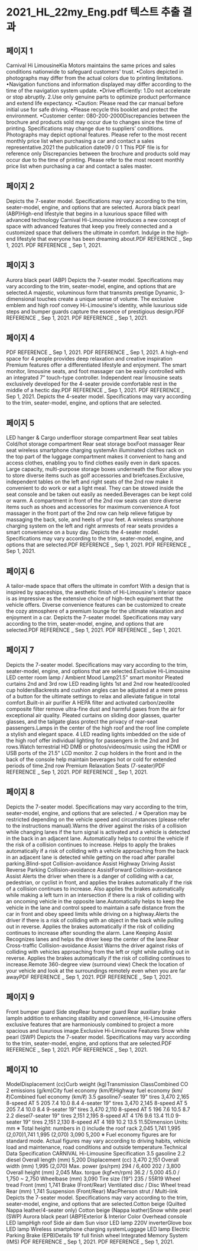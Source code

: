 # 2021_HL_22my_Eng.pdf 텍스트 추출 결과

## 페이지 1

Carnival
 Hi LimousineKia Motors maintains the same prices and 
sales conditions nationwide to safeguard customers' trust.
•Colors depicted in photographs may differ from the actual colors due to printing limitations.
•Navigation functions and information displayed may differ according to the time of the navigation system update.
•Drive efficiently: 1.Do not accelerate or stop abruptly.  2.Use only genuine parts to optimize product performance and extend life expectancy.
•Caution: Please read the car manual before initial use for safe driving.
•Please recycle this booklet and protect the environment.
•Customer center: 080-200-2000Discrepancies between the brochure and products sold may occur due to changes since the time of printing. 
Specifications may change due to suppliers’ conditions. Photographs may depict optional features. Please refer to 
the most recent monthly price list when purchasing a car and contact a sales representative.2021
the publication date09 /  0 1
This PDF file is for reference only
Discrepancies between the brochure and products
sold may occur due to the time of printing. 
Please refer to the most recent monthly price list 
when purchasing a car and contact a sales master.

## 페이지 2

Depicts the 7-seater model. Specifications may vary according to the trim, seater-model, engine, and options that are selected.   Aurora black pearl (ABP)High-end lifestyle
that begins in a luxurious space
filled with advanced technology
Carnival Hi-Limousine introduces a new concept of space
with advanced features that keep you freely connected
and a customized space that delivers the ultimate in comfort.
Indulge in the high-end lifestyle that everyone has been dreaming about.PDF  REFERENCE  _ Sep 1, 2021. PDF  REFERENCE  _ Sep 1, 2021.

## 페이지 3

Aurora black pearl (ABP)  Depicts the 7-seater model. Specifications may vary according to the trim, seater-model, engine, and options that are selected.A majestic, voluminous form
that transmits prestige
Dynamic, 3-dimensional touches create a unique sense of volume.
The exclusive emblem and high roof convey Hi-Limousine's identity,
while luxurious side steps and bumper guards capture 
the essence of prestigious design.PDF  REFERENCE  _ Sep 1, 2021. PDF  REFERENCE  _ Sep 1, 2021.

## 페이지 4

PDF  REFERENCE  _ Sep 1, 2021. PDF  REFERENCE  _ Sep 1, 2021.
A high-end space for 4 people provides
deep relaxation and creative inspiration
Premium features offer a differentiated lifestyle and enjoyment. 
The smart monitor, limousine seats, and foot massager can be easily controlled with an integrated 
7” touch-type controller. Independent rear limousine seats exclusively developed for 
the 4-seater provide comfortable rest in the middle of a hectic day.PDF  REFERENCE  _ Sep 1, 2021. PDF  REFERENCE  _ Sep 1, 2021.
Depicts the 4-seater model. Specifications may vary according to the trim, seater-model, engine, and options that are selected.

## 페이지 5

LED hanger & Cargo underfloor storage compartment Rear seat tables Cold/hot storage compartment
Rear seat storage boxFoot massager
Rear seat wireless smartphone
charging systemAn illuminated clothes rack on the top part of the luggage compartment makes it convenient to hang and 
access clothes, enabling you to find clothes easily even in dark spaces. Large capacity, multi-purpose storage 
boxes underneath the floor allow you to store diverse items such as golf accessories and briefcases.Exclusive, independent tables on the left and right seats of the 2nd row make it convenient to do work or 
eat a light meal. They can be stowed inside the seat console and be taken out easily as needed.Beverages can be kept cold or warm.
A compartment in front of the 2nd row seats can store diverse
items such as shoes and accessories for maximum convenience.A foot massager in the front part of the 2nd row can help relieve 
fatigue by massaging the back, sole, and heels of your feet.
A wireless smartphone charging system on the left and right 
armrests of rear seats provides a smart convenience on a busy day.
Depicts the 4-seater model. Specifications may vary according to the trim, seater-model, engine, and options that are selected.PDF  REFERENCE  _ Sep 1, 2021. PDF  REFERENCE  _ Sep 1, 2021.

## 페이지 6

A tailor-made space that
offers the ultimate in comfort
With a design that is inspired by spaceships, the aesthetic finish of Hi-Limousine's interior space is as impressive
as the extensive choice of high-tech equipment that the vehicle offers. Diverse convenience features can be
customized to create the cozy atmosphere of a premium lounge for the ultimate relaxation and enjoyment in a car.
Depicts the 7-seater model. Specifications may vary according to the trim, seater-model, engine, and options that are selected.PDF  REFERENCE  _ Sep 1, 2021. PDF  REFERENCE  _ Sep 1, 2021.

## 페이지 7

Depicts the 7-seater model. Specifications may vary according to the trim, seater-model, engine, and options that are selected.Exclusive Hi-Limousine LED center room lamp / 
Ambient Mood Lamp21.5" smart monitor
Pleated curtains 2nd and 3rd row LED reading lights 1st and 2nd row heated/cooled cup holdersBackrests and cushion angles can be adjusted at a mere press of a button
for the ultimate settings to relax and alleviate fatigue in total comfort.Built-in air purifier
A HEPA filter and activated carbon/zeolite composite filter remove
ultra-fine dust and harmful gases from the air for exceptional air quality.
Pleated curtains on sliding door glasses, quarter glasses, and 
the tailgate glass protect the privacy of rear-seat passengers.Lamps in the center of the high roof and the roof line complete 
a stylish and elegant space.
4 LED reading lights imbedded on the side of the high roof offer 
individual lighting for passengers in the 2nd and 3rd rows.Watch terrestrial HD DMB or photos/videos/music using 
the HDMI or USB ports of the 21.5" LCD monitor.
2 cup holders in the front and in the back of the console help 
maintain beverages hot or cold for extended periods of time.2nd row Premium Relaxation Seats (7-seater)PDF  REFERENCE  _ Sep 1, 2021. PDF  REFERENCE  _ Sep 1, 2021.

## 페이지 8

Depicts the 7-seater model. Specifications may vary according to the trim, seater-model, engine, and options that are selected.  / ※ Operation may be restricted depending on the vehicle speed and circumstances (please refer to the instructions manual).Warns the driver against the risks of a collision while changing lanes if the 
turn signal is activated and a vehicle is detected in the back in an adjacent 
lane. Automatically helps to control the vehicle if the risk of a collision 
continues to increase. Helps to apply the brakes automatically if a risk of 
colliding with a vehicle approaching from the back in an adjacent lane is 
detected while getting on the road after parallel parking.Blind-spot Collision-avoidance Assist  Highway Driving Assist  Reverse Parking Collision-avoidance AssistForward Collision-avoidance Assist
Alerts the driver when there is a danger of colliding with a car, pedestrian, or cyclist in front, and 
applies the brakes automatically if the risk of a collision continues to increase. Also applies the brakes 
automatically while making a left turn in an intersection if there is a risk of colliding with an oncoming 
vehicle in the opposite lane.Automatically helps to keep the vehicle in the lane and control speed to maintain a safe distance 
from the car in front and obey speed limits while driving on a highway.Alerts the driver if there is a risk of colliding with an object in the back while pulling out in reverse. 
Applies the brakes automatically if the risk of colliding continues to increase after sounding the alarm.
Lane Keeping Assist  
Recognizes lanes and helps the driver keep the center of the lane.Rear Cross-traffic Collision-avoidance Assist 
Warns the driver against risks of colliding with vehicles approaching from the left or right while pulling 
out in reverse. Applies the brakes automatically if the risk of colliding continues to increase.Remote 360-degree view (surround view)
Check the location of your vehicle and look at the surroundings remotely even when you are far awayPDF  REFERENCE  _ Sep 1, 2021. PDF  REFERENCE  _ Sep 1, 2021.


## 페이지 9

Front bumper guard
Side stepRear bumper guard
Rear auxiliary brake lampIn addition to enhancing stability and convenience, Hi-Limousine offers exclusive features 
that are harmoniously combined to project a more spacious and luxurious image.Exclusive Hi-Limousine Features
Snow white pearl (SWP)  Depicts the 7-seater model. Specifications may vary according to the trim, seater-model, engine, and options that are selected.PDF  REFERENCE  _ Sep 1, 2021. PDF  REFERENCE  _ Sep 1, 2021.

## 페이지 10

ModelDisplacement
(cc)Curb weight 
(kg)Transmission ClassCombined
CO 2 emissions
(g/km)City 
fuel economy
(km/ℓ)Highway 
fuel economy
(km/ℓ)Combined 
fuel economy
(km/ℓ)
3.5 gasoline7-seater 19" tires 3,470 2,165 8-speed AT 5 205 7.4 10.0 8.4
4-seater 19" tires 3,470 2,145 8-speed AT 5 205 7.4 10.0 8.4
9-seater 19" tires 3,470 2,110 8-speed AT 5 196 7.6 10.5 8.7
2.2 diesel7-seater 19" tires 2,151 2,195 8-speed AT 4 176 9.6 13.4 11.0
9-seater 19" tires 2,151 2,130 8-speed AT 4 169 10.2 13.5 11.5Dimension
Units: mm
※ Total height: numbers in () include the roof rack 2,045
1,741
1,995 (2,070)1,741
1,995 (2,070)
3,090
5,200
※ Fuel economy figures are for standard mode. Actual figures may vary according to driving habits, vehicle load and maintenance, road conditions and outside temperature.Technical Data
Specification CARNIVAL Hi-Limousine Specification 3.5 gasoline 2.2 diesel
Overall length (mm) 5,200 Displacement (cc) 3,470 2,151
Overall width (mm) 1,995 (2,070) Max. power (ps/rpm) 294 / 6,400 202 / 3,800
Overall height (mm) 2,045 Max. torque (kgf•m/rpm) 36.2 / 5,000 45.0 / 1,750 ~ 2,750
Wheelbase (mm) 3,090 Tire size (19") 235 / 55R19
Wheel tread Front (mm) 1,741 Brake (Front/Rear) Ventilated disc / Disc
Wheel tread Rear (mm) 1,741 Suspension (Front/Rear) MacPherson strut / Multi-link
Depicts the 7-seater model. Specifications may vary according to the trim, seater-model, engine, and options that are selected.Cotton beige (Quilted Nappa leather/4-seater only) Cotton beige (Nappa leather)Snow white pearl (SWP) Aurora black pearl (ABP)Exterior & 
Interior Color
Overhead console LED lampHigh roof Side air dam
Sun visor LED lamp
220V inverterGlove box LED lamp
Wireless smartphone charging systemLuggage LED lamp
Electric Parking Brake (EPB)Details
19' full finish wheel
 Integrated Memory System (IMS)
PDF  REFERENCE  _ Sep 1, 2021. PDF  REFERENCE  _ Sep 1, 2021.


